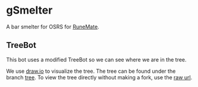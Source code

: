 # gSmelter
A bar smelter for OSRS for [RuneMate](https://www.runemate.com/).

## TreeBot
This bot uses a modified TreeBot so we can see where we are in the tree.

We use [draw.io](http://draw.io/) to visualize the tree. The tree can be found under the branch [tree](https://github.com/GerardSmit/gsmelter/tree/tree). To view the tree directly without making a fork, use the [raw url](https://www.draw.io/#Uhttps%3A%2F%2Fraw.githubusercontent.com%2FGerardSmit%2Fgsmelter%2Ftree%2FTree.xml).